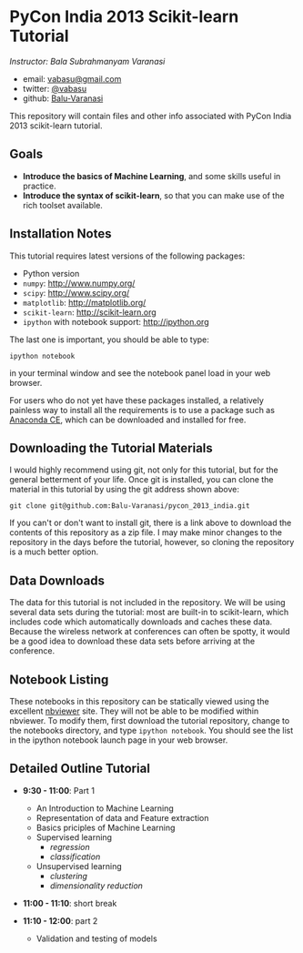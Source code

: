 PyCon India 2013 Scikit-learn Tutorial
================================

*Instructor: Bala Subrahmanyam Varanasi*

- email: <vabasu@gmail.com>
- twitter: [@vabasu](https://twitter.com/vabasu)
- github: [Balu-Varanasi](http://github.com/Balu-Varanasi)

This repository will contain files and other info associated with PyCon India
2013 scikit-learn tutorial.

Goals
-----
- **Introduce the basics of Machine Learning**, and some skills useful in practice.
- **Introduce the syntax of scikit-learn**, so that you can make use of the rich toolset available.

Installation Notes
------------------

This tutorial requires latest versions of the following packages:

- Python version
- `numpy`: http://www.numpy.org/
- `scipy`: http://www.scipy.org/
- `matplotlib`: http://matplotlib.org/
- `scikit-learn`: http://scikit-learn.org
- `ipython` with notebook support: http://ipython.org


The last one is important, you should be able to type:

    ipython notebook

in your terminal window and see the notebook panel load in your web browser.

For users who do not yet have these  packages installed, a relatively
painless way to install all the requirements is to use a package such as
[Anaconda CE](http://store.continuum.io/ "Anaconda CE"), which can be
downloaded and installed for free.

Downloading the Tutorial Materials
----------------------------------
I would highly recommend using git, not only for this tutorial, but for the
general betterment of your life.  Once git is installed, you can clone the
material in this tutorial by using the git address shown above:

    git clone git@github.com:Balu-Varanasi/pycon_2013_india.git

If you can't or don't want to install git, there is a link above to download
the contents of this repository as a zip file.  I may make minor changes to
the repository in the days before the tutorial, however, so cloning the
repository is a much better option.

Data Downloads
--------------
The data for this tutorial is not included in the repository.  We will be
using several data sets during the tutorial: most are built-in to
scikit-learn, which
includes code which automatically downloads and caches these
data.  Because the wireless network
at conferences can often be spotty, it would be a good idea to download these
data sets before arriving at the conference.


Notebook Listing
----------------
These notebooks in this repository can be statically viewed using the
excellent [nbviewer](http://nbviewer.ipython.org) site.  They will not
be able to be modified within nbviewer.  To modify them, first download
the tutorial repository, change to the notebooks directory, and type
``ipython notebook``.  You should see the list in the ipython notebook
launch page in your web browser.


Detailed Outline Tutorial
-------------------------
- **9:30 - 11:00**: Part 1
   + An Introduction to Machine Learning
   + Representation of data and Feature extraction
   + Basics priciples of Machine Learning
   + Supervised learning
       * _regression_
       * _classification_
   + Unsupervised learning
       * _clustering_
       * _dimensionality reduction_

- **11:00 - 11:10**: short break

- **11:10 - 12:00**: part 2
   + Validation and testing of models
